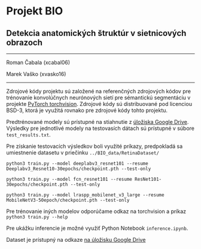 # Projekt BIO
## Detekcia anatomických štruktúr v sietnicových obrazoch

-----
Roman Čabala (xcabal06)

Marek Vaško  (xvasko16)

-----

Zdrojové kódy projektu sú založené na referenčných zdrojových kódov pre trénovanie konvolúčnych neurónových sietí pre sémantickú segmentáciu v projekte  [PyTorch torchvision](https://github.com/pytorch/vision/tree/main/references/segmentation). Zdrojové kódy sú distribuované pod licenciou BSD-3, ktorá je využitá rovnako pre zdrojové kódy tohto projektu.

Predtrénované modely sú prístupné na stiahnutie z [úložiska Google Drive](). Výsledky pre jednotlivé modely na testovasích dátach sú prístupné v súbore `test_results.txt`.

Pre získanie testovacích výsledkov boli využité príkazy, predpokladá sa umiestnenie datasetu v priečinku `../BIO_data/RetinaDataset/`

`python3 train.py --model deeplabv3_resnet101 --resume Deeplabv3_Resnet10-30epochs/checkpoint.pth --test-only`

`python3 train.py --model fcn_resnet101 --resume ResNet101-30epochs/checkpoint.pth --test-only`

`python3 train.py --model lraspp_mobilenet_v3_large --resume MobileNetV3-50epoch/checkpoint.pth --test-only`

Pre trénovanie iných modelov odporúčame odkaz na torchvision a príkaz `python3 train.py --help` 

Pre ukážku inferencie je možné využiť Python Notebook `inference.ipynb`.

Dataset je prístupný na odkaze [na úložisku Google Drive]()



